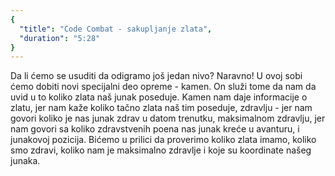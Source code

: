```yaml
---
{
  "title": "Code Combat - sakupljanje zlata",
  "duration": "5:28"
}
---
```


Da li ćemo se usuditi da odigramo još jedan nivo? Naravno! U ovoj sobi ćemo dobiti novi specijalni deo opreme - kamen. On služi tome da nam da uvid u to koliko zlata naš junak poseduje. Kamen nam daje informacije o zlatu, jer nam kaže koliko tačno zlata naš tim poseduje,  zdravlju -  jer nam govori koliko je nas junak zdrav u datom trenutku, maksimalnom zdravlju, jer nam govori sa koliko zdravstvenih poena nas junak kreće u avanturu, i junakovoj pozicija. Bićemo u prilici da proverimo koliko zlata imamo, koliko smo zdravi, koliko nam je maksimalno zdravlje i koje su koordinate našeg junaka.

